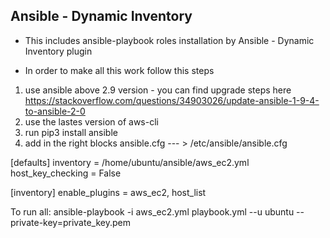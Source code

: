 ## Ansible - Dynamic Inventory
- This includes ansible-playbook roles installation by Ansible - Dynamic Inventory plugin

- In order to make all this work follow this steps

1. use ansible above 2.9 version - you can find upgrade steps here https://stackoverflow.com/questions/34903026/update-ansible-1-9-4-to-ansible-2-0
2. use the lastes version of aws-cli
3. run pip3 install ansible
4. add in the right blocks ansible.cfg --- > /etc/ansible/ansible.cfg

[defaults]
inventory      = /home/ubuntu/ansible/aws_ec2.yml
host_key_checking = False


[inventory]
enable_plugins = aws_ec2, host_list



To run all:
ansible-playbook -i aws_ec2.yml playbook.yml --u ubuntu --private-key=private_key.pem
